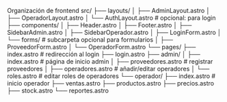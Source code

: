 Organización de frontend
src/
├── layouts/
│   ├── AdminLayout.astro
│   ├── OperadorLayout.astro
│   └── AuthLayout.astro          # opcional: para login
├── components/
│   ├── Header.astro
│   ├── Footer.astro
│   ├── SidebarAdmin.astro
│   ├── SidebarOperador.astro
│   ├── LoginForm.astro
│   └── forms/                    # subcarpeta opcional para formularios
│       ├── ProveedorForm.astro
│       └── OperadorForm.astro
└── pages/
    ├── index.astro               # redirección al login
    ├── login.astro
    ├── admin/
    │   ├── index.astro           # página de inicio admin
    │   ├── proveedores.astro     # registrar proveedores
    │   ├── operadores.astro      # añadir/editar operadores
    │   └── roles.astro           # editar roles de operadores
    └── operador/
        ├── index.astro           # inicio operador
        ├── ventas.astro
        ├── productos.astro
        ├── precios.astro
        ├── stock.astro
        └── reportes.astro


